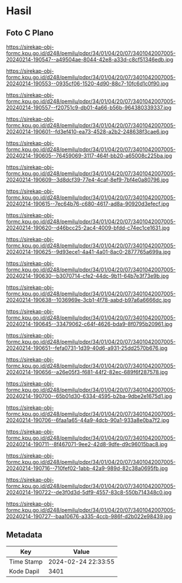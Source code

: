 # Hasil

## Foto C Plano

https://sirekap-obj-formc.kpu.go.id/d248/pemilu/pdpr/34/01/04/20/07/3401042007005-20240214-190547--a49504ae-8044-42e8-a33d-c8cf51346edb.jpg

https://sirekap-obj-formc.kpu.go.id/d248/pemilu/pdpr/34/01/04/20/07/3401042007005-20240214-190553--0935cf06-1520-4d90-88c7-10fc6d1c0f90.jpg

https://sirekap-obj-formc.kpu.go.id/d248/pemilu/pdpr/34/01/04/20/07/3401042007005-20240214-190557--f20751c9-db01-4a66-b56b-964380339337.jpg

https://sirekap-obj-formc.kpu.go.id/d248/pemilu/pdpr/34/01/04/20/07/3401042007005-20240214-190601--fd3ef410-ea73-4528-a2b2-248638f3cae6.jpg

https://sirekap-obj-formc.kpu.go.id/d248/pemilu/pdpr/34/01/04/20/07/3401042007005-20240214-190605--76459069-3117-464f-bb20-a65008c225ba.jpg

https://sirekap-obj-formc.kpu.go.id/d248/pemilu/pdpr/34/01/04/20/07/3401042007005-20240214-190609--3d8dcf39-77e4-4caf-8ef9-7bf4e0a80796.jpg

https://sirekap-obj-formc.kpu.go.id/d248/pemilu/pdpr/34/01/04/20/07/3401042007005-20240214-190615--7ec64b76-c680-4617-ad8a-90920d3efecf.jpg

https://sirekap-obj-formc.kpu.go.id/d248/pemilu/pdpr/34/01/04/20/07/3401042007005-20240214-190620--d46bcc25-2ac4-4009-bfdd-c74ec1ce1631.jpg

https://sirekap-obj-formc.kpu.go.id/d248/pemilu/pdpr/34/01/04/20/07/3401042007005-20240214-190625--9d93ece1-4a41-4a01-8ac0-2877765a699a.jpg

https://sirekap-obj-formc.kpu.go.id/d248/pemilu/pdpr/34/01/04/20/07/3401042007005-20240214-190630--b3070714-cfe2-44dc-9b11-64b7e3f73e9b.jpg

https://sirekap-obj-formc.kpu.go.id/d248/pemilu/pdpr/34/01/04/20/07/3401042007005-20240214-190638--1036969e-3cb1-4f78-aabd-b97a6a6666dc.jpg

https://sirekap-obj-formc.kpu.go.id/d248/pemilu/pdpr/34/01/04/20/07/3401042007005-20240214-190645--33479062-c64f-4626-bda9-8f0795b20961.jpg

https://sirekap-obj-formc.kpu.go.id/d248/pemilu/pdpr/34/01/04/20/07/3401042007005-20240214-190651--fefa0731-1d39-40d6-a931-25dd2570b676.jpg

https://sirekap-obj-formc.kpu.go.id/d248/pemilu/pdpr/34/01/04/20/07/3401042007005-20240214-190656--a26e05f3-f681-44f2-82ec-689f6f287578.jpg

https://sirekap-obj-formc.kpu.go.id/d248/pemilu/pdpr/34/01/04/20/07/3401042007005-20240214-190700--65b01d30-6334-4595-b2ba-9dbe2e1675d1.jpg

https://sirekap-obj-formc.kpu.go.id/d248/pemilu/pdpr/34/01/04/20/07/3401042007005-20240214-190706--6faa1a65-44a9-4dcb-90a1-933a8e0ba7f2.jpg

https://sirekap-obj-formc.kpu.go.id/d248/pemilu/pdpr/34/01/04/20/07/3401042007005-20240214-190711--8f467071-9ee2-42d8-9dfe-d9c96015bac8.jpg

https://sirekap-obj-formc.kpu.go.id/d248/pemilu/pdpr/34/01/04/20/07/3401042007005-20240214-190716--710fef02-1abb-42a9-989d-82c38a0695fb.jpg

https://sirekap-obj-formc.kpu.go.id/d248/pemilu/pdpr/34/01/04/20/07/3401042007005-20240214-190722--de3f0d3d-5df9-4557-83c8-550b714348c0.jpg

https://sirekap-obj-formc.kpu.go.id/d248/pemilu/pdpr/34/01/04/20/07/3401042007005-20240214-190727--baa10676-a335-4ccb-986f-d2b022e98439.jpg


## Metadata

| Key        | Value               |
| ---------- | ------------------- |
| Time Stamp | 2024-02-24 22:33:55 |
| Kode Dapil | 3401                |



